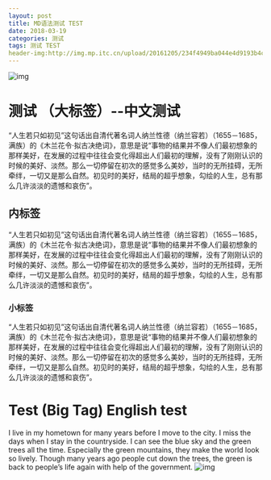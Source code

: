 ```yaml
---
layout: post
title: MD语法测试 TEST
date: 2018-03-19
categories: 测试
tags: 测试 TEST
header-img:http://img.mp.itc.cn/upload/20161205/234f4949ba044e4d9193b4c1bd88bb81_th.jpeg
---
```

![img](http://img.mp.itc.cn/upload/20161205/234f4949ba044e4d9193b4c1bd88bb81_th.jpeg)
# 测试 （大标签）--中文测试
“人生若只如初见”这句话出自清代著名词人纳兰性德（纳兰容若）（1655－1685，满族）的《木兰花令·拟古决绝词》，意思是说“事物的结果并不像人们最初想象的那样美好，在发展的过程中往往会变化得超出人们最初的理解，没有了刚刚认识的时候的美好、淡然。那么一切停留在初次的感觉多么美妙，当时的无所挂碍，无所牵绊，一切又是那么自然。初见时的美好，结局的超乎想象，勾绘的人生，总有那么几许淡淡的遗憾和哀伤”。
## 内标签
“人生若只如初见”这句话出自清代著名词人纳兰性德（纳兰容若）（1655－1685，满族）的《木兰花令·拟古决绝词》，意思是说“事物的结果并不像人们最初想象的那样美好，在发展的过程中往往会变化得超出人们最初的理解，没有了刚刚认识的时候的美好、淡然。那么一切停留在初次的感觉多么美妙，当时的无所挂碍，无所牵绊，一切又是那么自然。初见时的美好，结局的超乎想象，勾绘的人生，总有那么几许淡淡的遗憾和哀伤”。
### 小标签
“人生若只如初见”这句话出自清代著名词人纳兰性德（纳兰容若）（1655－1685，满族）的《木兰花令·拟古决绝词》，意思是说“事物的结果并不像人们最初想象的那样美好，在发展的过程中往往会变化得超出人们最初的理解，没有了刚刚认识的时候的美好、淡然。那么一切停留在初次的感觉多么美妙，当时的无所挂碍，无所牵绊，一切又是那么自然。初见时的美好，结局的超乎想象，勾绘的人生，总有那么几许淡淡的遗憾和哀伤”。
# Test (Big Tag) English test
I live in my hometown for many years before I move to the city. I miss the days when I stay in the countryside. I can see the blue sky and the green trees all the time. Especially the green mountains, they make the world look so lively. Though many years ago people cut down the trees, the green is back to people’s life again with help of the government.
![img](http://i1.bvimg.com/637183/182703149c84d93b.jpg)

